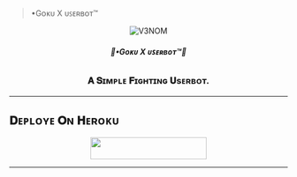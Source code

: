 
> •Gᴏᴋᴜ X ᴜꜱᴇʀʙᴏᴛ™ </b>
</h1>

<p align="center">
  <img src="https://graph.org/file/9c5d0138224bd25f91d73.jpg" alt="V3NOM">
</p>

<h6 align="center">
  <b>🦋•Gᴏᴋᴜ X ᴜꜱᴇʀʙᴏᴛ™🐼</b>
</h6>

<h3 align="center">
  <b>𝐀 𝐒ɪᴍᴘʟᴇ 𝐅ɪɢʜᴛɪɴɢ 𝐔sᴇʀʙᴏᴛ.</b>
</h3>

-------------------------
## 𝐃ᴇᴘʟᴏʏᴇ 𝐎ɴ 𝐇ᴇʀᴏᴋᴜ

<p align="center"><a href="https://heroku.com/deploy?template=https://github.com/Team-CF-Bots/Lily-Userbot"> <img src="https://img.shields.io/badge/𝐃ᴇᴘʟᴏʏ%20𝐎ɴ%20𝐇ᴇʀᴏᴋᴜ-white?style=for-the-badge&logo=heroku" width="210" height="40"/></a></p>

-------------------------
